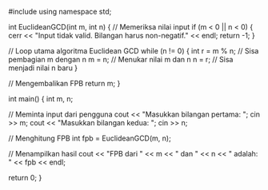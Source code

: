 #include <iostream>
using namespace std;

int EuclideanGCD(int m, int n) {
  // Memeriksa nilai input
  if (m < 0 || n < 0) {
    cerr << "Input tidak valid. Bilangan harus non-negatif." << endl;
    return -1;
  }

  // Loop utama algoritma Euclidean GCD
  while (n != 0) {
    int r = m % n; // Sisa pembagian m dengan n
    m = n;  // Menukar nilai m dan n
    n = r;  // Sisa menjadi nilai n baru
  }

  // Mengembalikan FPB
  return m;
}

int main() {
  int m, n;

  // Meminta input dari pengguna
  cout << "Masukkan bilangan pertama: ";
  cin >> m;
  cout << "Masukkan bilangan kedua: ";
  cin >> n;

  // Menghitung FPB
  int fpb = EuclideanGCD(m, n);

  // Menampilkan hasil
  cout << "FPB dari " << m << " dan " << n << " adalah: " << fpb << endl;

  return 0;
}
